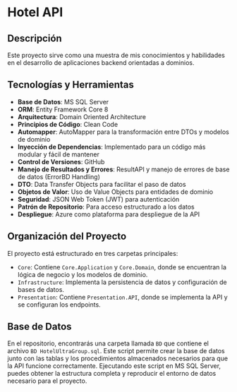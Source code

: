 # Hotel API

## Descripción
Este proyecto sirve como una muestra de mis conocimientos y habilidades en el desarrollo de aplicaciones backend orientadas a dominios.

## Tecnologías y Herramientas
- **Base de Datos**: MS SQL Server
- **ORM**: Entity Framework Core 8
- **Arquitectura**: Domain Oriented Architecture
- **Principios de Código**: Clean Code
- **Automapper**: AutoMapper para la transformación entre DTOs y modelos de dominio
- **Inyección de Dependencias**: Implementado para un código más modular y fácil de mantener
- **Control de Versiones**: GitHub
- **Manejo de Resultados y Errores**: ResultAPI y manejo de errores de base de datos (ErrorBD Handling)
- **DTO**: Data Transfer Objects para facilitar el paso de datos
- **Objetos de Valor**: Uso de Value Objects para entidades de dominio
- **Seguridad**: JSON Web Token (JWT) para autenticación
- **Patrón de Repositorio**: Para acceso estructurado a los datos
- **Despliegue**: Azure como plataforma para despliegue de la API

## Organización del Proyecto
El proyecto está estructurado en tres carpetas principales:

- `Core`: Contiene `Core.Application` y `Core.Domain`, donde se encuentran la lógica de negocio y los modelos de dominio.
- `Infrastructure`: Implementa la persistencia de datos y configuración de bases de datos.
- `Presentation`: Contiene `Presentation.API`, donde se implementa la API y se configuran los endpoints.

## Base de Datos
En el repositorio, encontrarás una carpeta llamada `BD` que contiene el archivo `BD HotelUltraGroup.sql`. Este script permite crear la base de datos junto con las tablas y los procedimientos almacenados necesarios para que la API funcione correctamente. Ejecutando este script en MS SQL Server, puedes obtener la estructura completa y reproducir el entorno de datos necesario para el proyecto.
